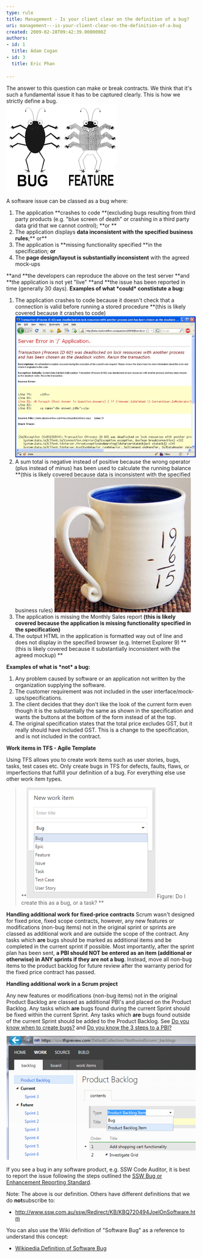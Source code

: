 ```yaml
---
type: rule
title: Management - Is your client clear on the definition of a bug?
uri: management---is-your-client-clear-on-the-definition-of-a-bug
created: 2009-02-28T09:42:39.0000000Z
authors:
- id: 1
  title: Adam Cogan
- id: 3
  title: Eric Phan

---
```


The answer to this question can make or break contracts. We think that it's such a fundamental issue it has to be captured clearly. This is how we strictly define a bug. <br> 
![](bug-feature.png)

A software issue can be classed as a bug where:

1. The application **crashes to code **(excluding bugs resulting from third party products (e.g. "blue screen of death" or crashing in a third party data grid that we cannot control); **or **
2. The application displays **data inconsistent with the specified business rules**;** or**
3. The application is **missing functionality specified **in the specification; **or**
4. The **page design/layout is substantially inconsistent** with the agreed mock-ups


**and **the developers can reproduce the above on the test server **and **the application is not yet "live" **and **the issue has been reported in time (generally 30 days).
**Examples of what \*could\* constistute a bug:**
1. The application crashes to code because it doesn't check that a connection is valid before running a stored procedure **(this is likely covered because it crashes to code)
![ Yellow screen of death](YellowScreenofDeath.jpg)
2. A sum total is negative instead of positive because the wrong operator (plus instead of minus) has been used to calculate the running balance **(this is likely covered because data is inconsistent with the specified business rules)
![ An incorrect sum is likely to be a bug](IncorrectSum.jpg)
3. The application is missing the Monthly Sales report **(this is likely covered because the application is missing functionality specified in the specification)**
4. The output HTML in the application is formatted way out of line and does not display in the specified browser (e.g. Internet Explorer 9) **(this is likely covered because it substantially inconsistent with the agreed mockup)
**

**Examples of what is \*not\* a bug:**
1. Any problem caused by software or an application not written by the organization supplying the software.
2. The customer requirement was not included in the user interface/mock-ups/specifications.
3. The client decides that they don't like the look of the current form even though it is the substantially the same as shown in the specification and wants the buttons at the bottom of the form instead of at the top.
4. The original specification states that the total price excludes GST, but it really should have included GST. This is a change to the specification, and is not included in the contract.


**Work items in TFS - Agile Template**

Using TFS allows you to create work items such as user stories, bugs, tasks, test cases etc. Only create bugs in TFS for defects, faults, flaws, or imperfections that fulfill your definition of a bug. For everything else use other work item types.


> **![](2016-02-08_12-20-59.png)
> Figure: Do I create this as a bug, or a task? **


**Handling additional work for fixed-price contracts**
Scrum wasn't designed for fixed price, fixed scope contracts, however, any new features or modifications (non-bug items) not in the original sprint or sprints are classed as additional work and are outside the scope of the contract. Any tasks which **are** bugs should be marked as additional items and be completed in the current sprint if possible. Most importantly, after the sprint plan has been sent, **a PBI should NOT be entered as an item (additional or otherwise) in ANY sprints if they are not a bug**. Instead, move all non-bug items to the product backlog for future review after the warranty period for the fixed price contract has passed.

**Handling additional work in a Scrum project**

Any new features or modifications (non-bug items) not in the original Product Backlog are classed as additional PBI's and placed on the Product Backlog. Any tasks which **are** bugs found during the current Sprint should be fixed within the current Sprint. Any tasks which **are** bugs found outside of the current Sprint should be added to the Product Backlog. See [Do you know when to create bugs?](/_layouts/15/FIXUPREDIRECT.ASPX?WebId=3dfc0e07-e23a-4cbb-aac2-e778b71166a2&TermSetId=07da3ddf-0924-4cd2-a6d4-a4809ae20160&TermId=a497565c-0fac-4fff-bec2-4cd3278c5654 "Do you know when to create bugs?") and [Do you know the 3 steps to a PBI?](/_layouts/15/FIXUPREDIRECT.ASPX?WebId=3dfc0e07-e23a-4cbb-aac2-e778b71166a2&TermSetId=07da3ddf-0924-4cd2-a6d4-a4809ae20160&TermId=2c4dfc14-8084-4277-ae5e-7f5f692e4065)

![ Adding a bug to the Product Backlog in TFS](62034c_tfs_preview_add_bug.png)

If you see a bug in any software product, e.g. SSW Code Auditor, it is best to report the issue following the steps outlined the [SSW Bug or Enhancement Reporting Standard](http://www.ssw.com.au/ssw/Standards/Support/BugReportOrEnhancement.aspx).

Note: The above is our definition. Others have different definitions that we do **not**subscribe to:
- http://www.ssw.com.au/ssw/Redirect/KB/KBQ720494JoelOnSoftware.htm 



You can also use the Wiki definition of "Software Bug" as a reference to understand this concept:
- [Wikipedia Definition of Software Bug](http://en.wikipedia.org/wiki/Software_bug)
